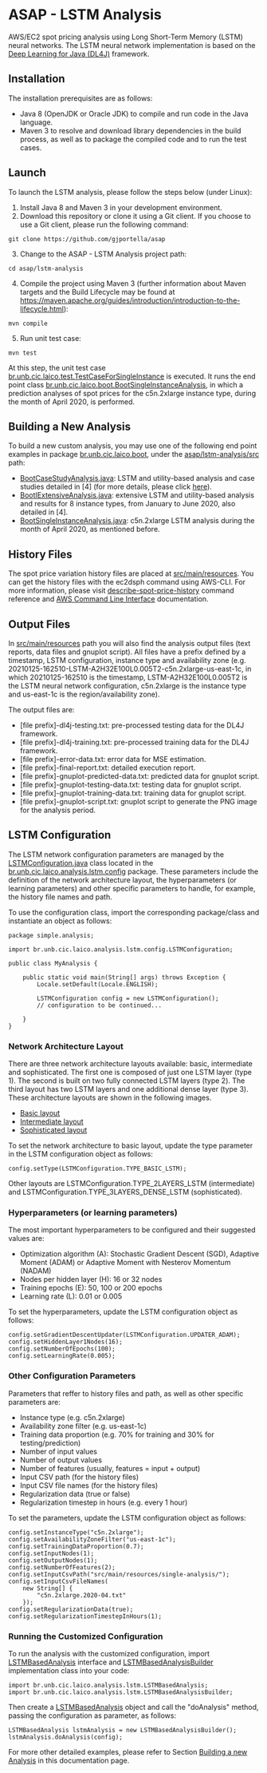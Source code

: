 # ASAP - LSTM Analysis

AWS/EC2 spot pricing analysis using Long Short-Term Memory (LSTM) neural networks.
The LSTM neural network implementation is based on the [Deep Learning for Java (DL4J)](https://deeplearning4j.org/) framework.

## Installation

The installation prerequisites are as follows:

* Java 8 (OpenJDK or Oracle JDK) to compile and run code in the Java language.
* Maven 3 to resolve and download library dependencies in the build process, as well as to package the compiled code and to run the test cases.

## Launch

To launch the LSTM analysis, please follow the steps below (under Linux):

1. Install Java 8 and Maven 3 in your development environment.
2. Download this repository or clone it using a Git client. If you choose to use a Git client, please run the following command:
```
git clone https://github.com/gjportella/asap
```

3. Change to the ASAP - LSTM Analysis project path:
```
cd asap/lstm-analysis
```

4. Compile the project using Maven 3 (further information about Maven targets and the Build Lifecycle may be found at https://maven.apache.org/guides/introduction/introduction-to-the-lifecycle.html):
```
mvn compile
```

5. Run unit test case:
```
mvn test
```

At this step, the unit test case [br.unb.cic.laico.test.TestCaseForSingleInstance](./src/test/java/br/unb/cic/laico/test/TestCaseForSingleInstance.java) is executed. It runs the end point class [br.unb.cic.laico.boot.BootSingleInstanceAnalysis](./src/main/java/br/unb/cic/laico/boot/BootSingleInstanceAnalysis.java), in which a prediction analyses of spot prices for the c5n.2xlarge instance type, during the month of April 2020, is performed.

## Building a New Analysis

To build a new custom analysis, you may use one of the following end point examples in package [br.unb.cic.laico.boot](./src/main/java/br/unb/cic/laico/boot), under the [asap/lstm-analysis/src](./src) path:

* [BootCaseStudyAnalysis.java](./src/main/java/br/unb/cic/laico/boot/BootCaseStudyAnalysis.java): LSTM and utility-based analysis and case studies detailed in \[4\] (for more details, please click [here](https://github.com/gjportella/asap)).
* [BootIExtensiveAnalysis.java](./src/main/java/br/unb/cic/laico/boot/BootIExtensiveAnalysis.java): extensive LSTM and utility-based analysis and results for 8 instance types, from January to June 2020, also detailed in \[4\].
* [BootSingleInstanceAnalysis.java](./src/main/java/br/unb/cic/laico/boot/BootSingleInstanceAnalysis.java): c5n.2xlarge LSTM analysis during the month of April 2020, as mentioned before.

## History Files

The spot price variation history files are placed at [src/main/resources](./src/main/resources). You can get the history files with the ec2dsph command using AWS-CLI. For more information, please visit [describe-spot-price-history](http://docs.aws.amazon.com/cli/latest/reference/ec2/describe-spot-price-history.html) command reference and [AWS Command Line Interface](http://docs.aws.amazon.com/cli/latest/userguide/tutorial-ec2-ubuntu.html) documentation.

## Output Files

In [src/main/resources](./src/main/resources) path you will also find the analysis output files (text reports, data files and gnuplot script). All files have a prefix defined by a timestamp, LSTM configuration, instance type and availability zone (e.g. 20210125-162510-LSTM-A2H32E100L0.005T2-c5n.2xlarge-us-east-1c, in which 20210125-162510 is the timestamp, LSTM-A2H32E100L0.005T2 is the LSTM neural network configuration, c5n.2xlarge is the instance type and us-east-1c is the region/availability zone).

The output files are:

* \[file prefix\]-dl4j-testing.txt: pre-processed testing data for the DL4J framework.
* \[file prefix\]-dl4j-training.txt: pre-processed training data for the DL4J framework.
* \[file prefix\]-error-data.txt: error data for MSE estimation.
* \[file prefix\]-final-report.txt: detailed execution report.
* \[file prefix\]-gnuplot-predicted-data.txt: predicted data for gnuplot script.
* \[file prefix\]-gnuplot-testing-data.txt: testing data for gnuplot script.
* \[file prefix\]-gnuplot-training-data.txt: training data for gnuplot script.
* \[file prefix\]-gnuplot-script.txt: gnuplot script to generate the PNG image for the analysis period.

## LSTM Configuration

The LSTM network configuration parameters are managed by the [LSTMConfiguration.java](./src/main/java/br/unb/cic/laico/analysis/lstm/config/LSTMConfiguration.java) class located in the [br.unb.cic.laico.analysis.lstm.config](./src/main/java/br/unb/cic/laico/analysis/lstm/config) package. These parameters include the definition of the network architecture layout, the hyperparameters (or learning parameters) and other specific parameters to handle, for example, the history file names and path.

To use the configuration class, import the corresponding package/class and instantiate an object as follows:

```
package simple.analysis;

import br.unb.cic.laico.analysis.lstm.config.LSTMConfiguration;

public class MyAnalysis {

	public static void main(String[] args) throws Exception {
		Locale.setDefault(Locale.ENGLISH);

		LSTMConfiguration config = new LSTMConfiguration();
		// configuration to be continued...

	}
}
```

### Network Architecture Layout

There are three network architecture layouts available: basic, intermediate and sophisticated. The first one is composed of just one LSTM layer (type 1). The second is built on two fully connected LSTM layers (type 2). The third layout has two LSTM layers and one additional dense layer (type 3). These architecture layouts are shown in the following images.

* [Basic layout](../images/basic_layout.png?raw=true)
* [Intermediate layout](../images/intermediate_layout.png?raw=true)
* [Sophisticated layout](../images/sophisticated_layout.png?raw=true)

To set the network architecture to basic layout, update the type parameter in the LSTM configuration object as follows:

```
config.setType(LSTMConfiguration.TYPE_BASIC_LSTM);
```

Other layouts are LSTMConfiguration.TYPE_2LAYERS_LSTM (intermediate) and LSTMConfiguration.TYPE_3LAYERS_DENSE_LSTM (sophisticated).

### Hyperparameters (or learning parameters)

The most important hyperparameters to be configured and their suggested values are:

* Optimization algorithm (A): Stochastic Gradient Descent (SGD), Adaptive Moment (ADAM) or Adaptive Moment with Nesterov Momentum (NADAM)
* Nodes per hidden layer (H): 16 or 32 nodes
* Training epochs (E): 50, 100 or 200 epochs
* Learning rate (L): 0.01 or 0.005

To set the hyperparameters, update the LSTM configuration object as follows:

```
config.setGradientDescentUpdater(LSTMConfiguration.UPDATER_ADAM);
config.setHiddenLayer1Nodes(16);
config.setNumberOfEpochs(100);
config.setLearningRate(0.005);
```

### Other Configuration Parameters

Parameters that reffer to history files and path, as well as other specific parameters are:

* Instance type (e.g. c5n.2xlarge)
* Availability zone filter (e.g. us-east-1c)
* Training data proportion (e.g. 70% for training and 30% for testing/prediction)
* Number of input values
* Number of output values
* Number of features (usually, features = input + output)
* Input CSV path (for the history files)
* Input CSV file names (for the history files)
* Regularization data (true or false)
* Regularization timestep in hours (e.g. every 1 hour)

To set the parameters, update the LSTM configuration object as follows:

```
config.setInstanceType("c5n.2xlarge");
config.setAvailabilityZoneFilter("us-east-1c");
config.setTrainingDataProportion(0.7);
config.setInputNodes(1);
config.setOutputNodes(1);
config.setNumberOfFeatures(2);
config.setInputCsvPath("src/main/resources/single-analysis/");
config.setInputCsvFileNames(
	new String[] {
		"c5n.2xlarge.2020-04.txt"
	});
config.setRegularizationData(true);
config.setRegularizationTimestepInHours(1);
```

### Running the Customized Configuration

To run the analysis with the customized configuration, import [LSTMBasedAnalysis](./src/main/java/br/unb/cic/laico/analysis/lstm/LSTMBasedAnalysis.java) interface and [LSTMBasedAnalysisBuilder](./src/main/java/br/unb/cic/laico/analysis/lstm/LSTMBasedAnalysisBuilder.java) implementation class into your code:

```
import br.unb.cic.laico.analysis.lstm.LSTMBasedAnalysis;
import br.unb.cic.laico.analysis.lstm.LSTMBasedAnalysisBuilder;
```

Then create a [LSTMBasedAnalysis](./src/main/java/br/unb/cic/laico/analysis/lstm/LSTMBasedAnalysis.java) object and call the "doAnalysis" method, passing the configuration as parameter, as follows:

```
LSTMBasedAnalysis lstmAnalysis = new LSTMBasedAnalysisBuilder();
lstmAnalysis.doAnalysis(config);
```

For more other detailed examples, please refer to Section [Building a new Analysis](#building-a-new-analysis) in this documentation page.
